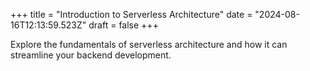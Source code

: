 +++
title = "Introduction to Serverless Architecture"
date = "2024-08-16T12:13:59.523Z"
draft = false
+++

  Explore the fundamentals of serverless architecture and how it can streamline your backend development.
        